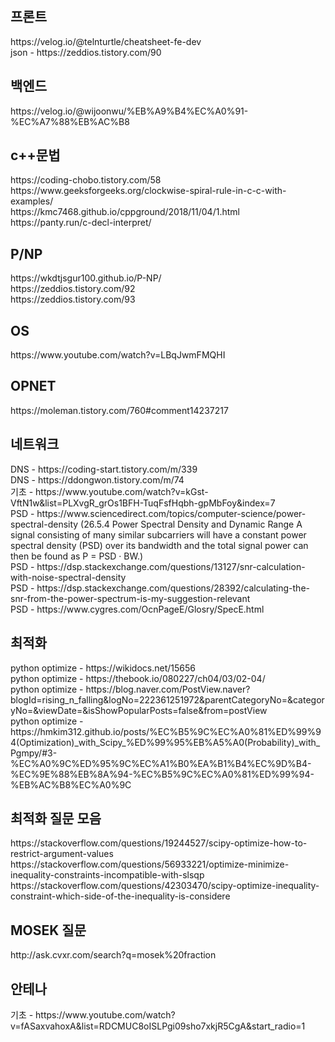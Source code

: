 <h2>프론트</h2>
https://velog.io/@telnturtle/cheatsheet-fe-dev <br />
json - https://zeddios.tistory.com/90  <br />


<h2>백엔드 </h2>
https://velog.io/@wijoonwu/%EB%A9%B4%EC%A0%91-%EC%A7%88%EB%AC%B8  <br />


<h2>c++문법</h2>
https://coding-chobo.tistory.com/58 <br />
https://www.geeksforgeeks.org/clockwise-spiral-rule-in-c-c-with-examples/ <br />
https://kmc7468.github.io/cppground/2018/11/04/1.html <br />
https://panty.run/c-decl-interpret/ <br />


<h2> P/NP</h2>
https://wkdtjsgur100.github.io/P-NP/ <br />
https://zeddios.tistory.com/92 <br />
https://zeddios.tistory.com/93 <br />


<h2> OS</h2>
https://www.youtube.com/watch?v=LBqJwmFMQHI <br />



<h2> OPNET </h2>
https://moleman.tistory.com/760#comment14237217  <br />




<h2> 네트워크</h2>
DNS - https://coding-start.tistory.com/m/339 <br />
DNS - https://ddongwon.tistory.com/m/74  <br />
기초 - https://www.youtube.com/watch?v=kGst-VftN1w&list=PLXvgR_grOs1BFH-TuqFsfHqbh-gpMbFoy&index=7  <br />
PSD - https://www.sciencedirect.com/topics/computer-science/power-spectral-density (26.5.4 Power Spectral Density and Dynamic Range
A signal consisting of many similar subcarriers will have a constant power spectral density (PSD) over its bandwidth and the total signal power can then be found as P = PSD · BW.) <br />
PSD - https://dsp.stackexchange.com/questions/13127/snr-calculation-with-noise-spectral-density  <br />
PSD - https://dsp.stackexchange.com/questions/28392/calculating-the-snr-from-the-power-spectrum-is-my-suggestion-relevant  <br />
PSD - https://www.cygres.com/OcnPageE/Glosry/SpecE.html  <br />



<h2> 최적화 </h2>
python optimize - https://wikidocs.net/15656  <br />
python optimize - https://thebook.io/080227/ch04/03/02-04/  <br />
python optimize - https://blog.naver.com/PostView.naver?blogId=rising_n_falling&logNo=222361251972&parentCategoryNo=&categoryNo=&viewDate=&isShowPopularPosts=false&from=postView  <br />
python optimize - https://hmkim312.github.io/posts/%EC%B5%9C%EC%A0%81%ED%99%94(Optimization)_with_Scipy_%ED%99%95%EB%A5%A0(Probability)_with_Pgmpy/#3-%EC%A0%9C%ED%95%9C%EC%A1%B0%EA%B1%B4%EC%9D%B4-%EC%9E%88%EB%8A%94-%EC%B5%9C%EC%A0%81%ED%99%94-%EB%AC%B8%EC%A0%9C  <br />


<h2> 최적화 질문 모음 </h2>
https://stackoverflow.com/questions/19244527/scipy-optimize-how-to-restrict-argument-values   <br />
https://stackoverflow.com/questions/56933221/optimize-minimize-inequality-constraints-incompatible-with-slsqp  <br />
https://stackoverflow.com/questions/42303470/scipy-optimize-inequality-constraint-which-side-of-the-inequality-is-considere  <br />


<h2> MOSEK 질문 </h2>
http://ask.cvxr.com/search?q=mosek%20fraction  <br />


<h2> 안테나 </h2>
기초 - https://www.youtube.com/watch?v=fASaxvahoxA&list=RDCMUC8oISLPgi09sho7xkjR5CgA&start_radio=1  <br />

